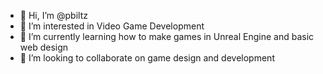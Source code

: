 - 👋 Hi, I’m @pbiltz
- 👀 I’m interested in Video Game Development
- 🌱 I’m currently learning how to make games in Unreal Engine and basic web design
- 💞️ I’m looking to collaborate on game design and development


<!---
pbiltz/pbiltz is a ✨ special ✨ repository because its `README.md` (this file) appears on your GitHub profile.
You can click the Preview link to take a look at your changes.
--->
